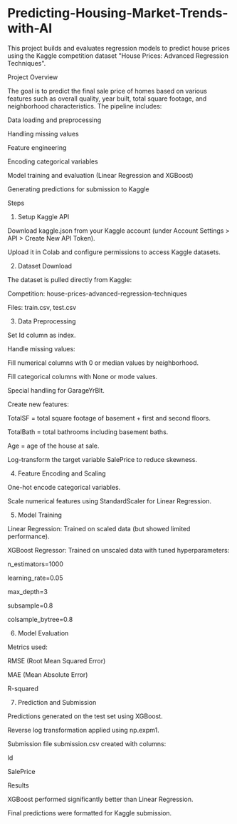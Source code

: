 # Predicting-Housing-Market-Trends-with-AI
This project builds and evaluates regression models to predict house prices using the Kaggle competition dataset "House Prices: Advanced Regression Techniques".

Project Overview

The goal is to predict the final sale price of homes based on various features such as overall quality, year built, total square footage, and neighborhood characteristics.
The pipeline includes:

Data loading and preprocessing

Handling missing values

Feature engineering

Encoding categorical variables

Model training and evaluation (Linear Regression and XGBoost)

Generating predictions for submission to Kaggle

Steps
1. Setup Kaggle API

Download kaggle.json from your Kaggle account (under Account Settings > API > Create New API Token).

Upload it in Colab and configure permissions to access Kaggle datasets.

2. Dataset Download

The dataset is pulled directly from Kaggle:

Competition: house-prices-advanced-regression-techniques

Files: train.csv, test.csv

3. Data Preprocessing

Set Id column as index.

Handle missing values:

Fill numerical columns with 0 or median values by neighborhood.

Fill categorical columns with None or mode values.

Special handling for GarageYrBlt.

Create new features:

TotalSF = total square footage of basement + first and second floors.

TotalBath = total bathrooms including basement baths.

Age = age of the house at sale.

Log-transform the target variable SalePrice to reduce skewness.

4. Feature Encoding and Scaling

One-hot encode categorical variables.

Scale numerical features using StandardScaler for Linear Regression.

5. Model Training

Linear Regression: Trained on scaled data (but showed limited performance).

XGBoost Regressor: Trained on unscaled data with tuned hyperparameters:

n_estimators=1000

learning_rate=0.05

max_depth=3

subsample=0.8

colsample_bytree=0.8

6. Model Evaluation

Metrics used:

RMSE (Root Mean Squared Error)

MAE (Mean Absolute Error)

R-squared

7. Prediction and Submission

Predictions generated on the test set using XGBoost.

Reverse log transformation applied using np.expm1.

Submission file submission.csv created with columns:

Id

SalePrice

Results

XGBoost performed significantly better than Linear Regression.

Final predictions were formatted for Kaggle submission.
